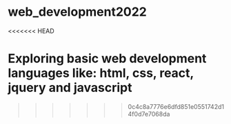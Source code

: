 # web_development2022
<<<<<<< HEAD

Exploring basic web development languages like: html, css, react, jquery and javascript
=======
>>>>>>> 0c4c8a7776e6dfd851e0551742d14f0d7e7068da

